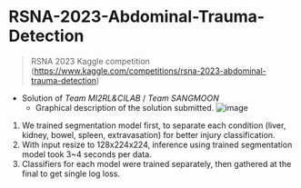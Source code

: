 # RSNA-2023-Abdominal-Trauma-Detection

> RSNA 2023 Kaggle competition (https://www.kaggle.com/competitions/rsna-2023-abdominal-trauma-detection)
- Solution of *Team MI2RL&CILAB* / *Team SANGMOON*  
  - Graphical description of the solution submitted.
![image](https://github.com/JD-Hwang/DNN_TL4fMRI/assets/65854964/6878d8eb-cd87-4a41-aada-a4c29fe99c0c)

1. We trained segmentation model first, to separate each condition (liver, kidney, bowel, spleen, extravasation) for better injury classification.
2. With input resize to 128x224x224, inference using trained segmentation model took 3~4 seconds per data.
3. Classifiers for each model were trained separately, then gathered at the final to get single log loss.
